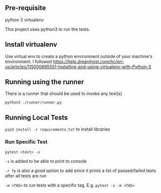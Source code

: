 ********Pre-requisite********
------------------------
python 3
virtualenv

This project uses python3 to run the tests.

Install virtualenv
------------------------
Use virtual env to create a python environment outside of your machine's environment.
I followed https://help.dreamhost.com/hc/en-us/articles/115000695551-Installing-and-using-virtualenv-with-Python-3


Running using the runner
------------------------

There is a runner that should be used to invoke any test(s)

``python3 ./runner/runner.py``


Running Local Tests
------------------------------------------------
``pip3 install -r requirements.txt`` to install libraries


### Run Specific Test
``pytest <test> -s``

``-s`` is added to be able to print to console

``-r fp`` is also a good option to add since it prints a list of passed/failed tests after all tests are run

``-m <TAG>`` to run tests with a specific tag. E.g. ``pytest -s -m <TAG>``



